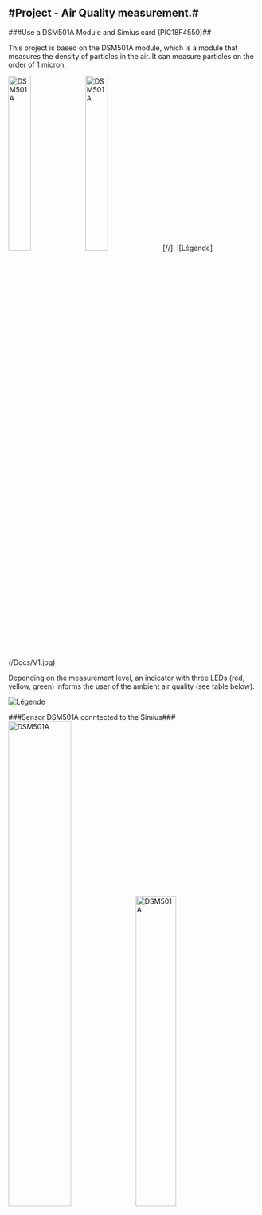 #Project - Air Quality measurement.#
---

###Use a DSM501A Module and Simius card (PIC18F4550)##

This project is based on the DSM501A module, which is a module that measures the density of particles in the air. It can measure particles on the order of 1 micron.

<img src="/Docs/V1.jpg" alt="DSM501A" height="30%" width="30%">
<img src="/Docs/V2.jpg" alt="DSM501A" height="30%" width="30%">
[//]: ![Légende](/Docs/V1.jpg)

Depending on the measurement level, an indicator with three LEDs (red, yellow, green) informs the user of the ambient air quality (see table below).

![Légende](/Docs/caqi-europe-common-air-quality-index-grid.png)

###Sensor DSM501A conntected to the Simius###
<img src="/Docs/Simius_DSM501A.jpg" alt="DSM501A" height="50%" width="50%">
<img src="/Docs/Simius_DSM501A._2.jpg" alt="DSM501A" height="40%" width="40%">
